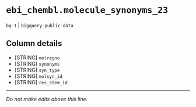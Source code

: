 # `ebi_chembl.molecule_synonyms_23`
`bq-1` | `bigquery-public-data`

## Column details
* [STRING]    `molregno`
* [STRING]    `synonyms`
* [STRING]    `syn_type`
* [STRING]    `molsyn_id`
* [STRING]    `res_stem_id`

-------------------------------------------------------------------------------
*Do not make edits above this line.*
